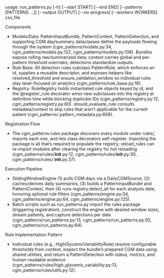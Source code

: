   usage: run_patterns.py [-h] [--start START] [--end END] [--patterns [PATTERNS ...]]
                       [--output OUTPUT] [--no-progress] [--workers WORKERS]
                       csv_file
                       
  Components

  - Models/Data: PatternInputBundle, PatternContext, PatternDetection, and supporting CGM day/summary dataclasses define the payloads flowing through the system (cgm_patterns/models.py:34,
  cgm_patterns/models.py:122, cgm_patterns/models.py:138). Bundles expose rolling raw/summarized data; context carries global and per-pattern threshold overrides; detections standardize outputs.
  - Rule Base: All detection rules subclass PatternRule, which enforces an id, supplies a reusable descriptor, and exposes helpers like resolved_threshold and ensure_validation_window so individual
  rules stay laser-focused on analytics (cgm_patterns/rule_base.py:16).
  - Registry: RuleRegistry holds instantiated rule objects keyed by id, and the @register_rule decorator wires new subclasses into the registry at definition time while blocking duplicate
  IDs (cgm_patterns/registry.py:12, cgm_patterns/registry.py:60). should_evaluate_rule consults metadata/context to skip rules that aren’t applicable for the current patient (cgm_patterns/
  pattern_metadata.py:608).

  Registration Flow

  - The cgm_patterns.rules package discovers every module under rules/, imports each one, and lets class decorators self-register. Importing the package is all that’s required to populate
  the registry; reload_rules can re-import modules after clearing the registry for hot reloading (cgm_patterns/rules/__init__.py:12, cgm_patterns/rules/__init__.py:30, cgm_patterns/rules/
  __init__.py:37).

  Execution Pipeline

  - SlidingWindowEngine (1) pulls CGM days via a DailyCGMSource, (2) caches/derives daily summaries, (3) builds a PatternInputBundle and PatternContext, then (4) runs registry.detect_all for each
  analysis date, honoring optional rule filters (cgm_patterns/engine.py:34, cgm_patterns/engine.py:64, cgm_patterns/engine.py:125).
  - Batch scripts such as run_patterns.py import the rules package (triggering registration), construct the engine with desired window sizes, stream patients, and capture detections per date
  (cgm_patterns/run_patterns.py:13, cgm_patterns/run_patterns.py:55, cgm_patterns/run_patterns.py:84).

  Rule Implementation Pattern

  - Individual rules (e.g., HighGlycemicVariabilityRule) resolve configurable thresholds from context, inspect the bundle’s prepared CGM data using shared utilities, and return a PatternDetection
  with status, metrics, and human-readable evidence (cgm_patterns/rules/high_glycemic_variability.py:13, cgm_patterns/rules/utils.py:12).